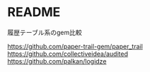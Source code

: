 # README

履歴テーブル系のgem比較

https://github.com/paper-trail-gem/paper_trail  
https://github.com/collectiveidea/audited  
https://github.com/palkan/logidze  